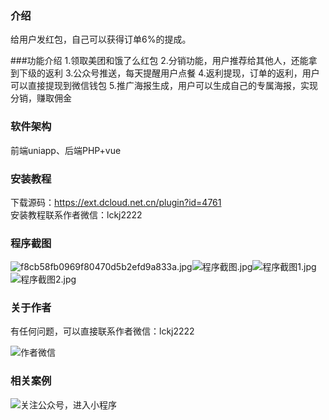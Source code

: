### 介绍
 给用户发红包，自己可以获得订单6%的提成。

###功能介绍
1.领取美团和饿了么红包
2.分销功能，用户推荐给其他人，还能拿到下级的返利
3.公众号推送，每天提醒用户点餐
4.返利提现，订单的返利，用户可以直接提现到微信钱包
5.推广海报生成，用户可以生成自己的专属海报，实现分销，赚取佣金

### 软件架构
前端uniapp、后端PHP+vue


### 安装教程
下载源码：https://ext.dcloud.net.cn/plugin?id=4761  
安装教程联系作者微信：lckj2222

### 程序截图
 
 ![f8cb58fb0969f80470d5b2efd9a833a.jpg](https://upload-images.jianshu.io/upload_images/11169333-e93543e1def43c79.jpg?imageMogr2/auto-orient/strip%7CimageView2/2/w/200)![程序截图.jpg](https://upload-images.jianshu.io/upload_images/11169333-5e47fa02df797f72.jpg?imageMogr2/auto-orient/strip%7CimageView2/2/w/200)![程序截图1.jpg](https://upload-images.jianshu.io/upload_images/11169333-28d6b450567d2e3e.jpg?imageMogr2/auto-orient/strip%7CimageView2/2/w/200)![程序截图2.jpg](https://upload-images.jianshu.io/upload_images/11169333-bd9c23e8c47a801d.jpg?imageMogr2/auto-orient/strip%7CimageView2/2/w/200)

### 关于作者
有任何问题，可以直接联系作者微信：lckj2222

![作者微信](https://upload-images.jianshu.io/upload_images/11169333-9a77393c8bc701ff.png?imageMogr2/auto-orient/strip%7CimageView2/2/w/200)

### 相关案例
![关注公众号，进入小程序](https://upload-images.jianshu.io/upload_images/11169333-eddffff092c1af9d.png?imageMogr2/auto-orient/strip%7CimageView2/2/w/200)
